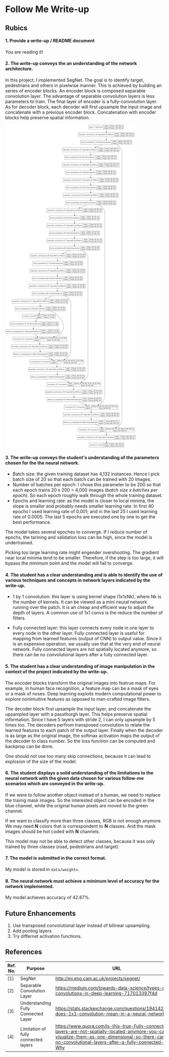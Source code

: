 # Follow Me Write-up

## Rubics
#### 1. Provide a write-up / README document
You are reading it!

#### 2. The write-up conveys the an understanding of the network architecture.
In this project, I implemented SegNet. The goal is to identify target, pedestrians and others in pixelwise manner. This is achieved by building an series of encoder blocks. An encoder block is composed separable convolution layer. The advantage of separable convolution layers is less parameters to train. The final layer of encoder is a fully-convolution layer. As for decoder block, each decoder will first upsample the input image and concatenate with a previous encoder block. Concatenation with encoder blocks help preserve spatial information.

![model_scheme](data/figures/model_with_shape.png)

#### 3. The write-up conveys the student's understanding of the parameters chosen for the the neural network.

- Batch size: the given training dataset has 4,132 instances. Hence I pick batch size of 20 so that each batch can be trained with 20 images.
- Number of batches per epoch: I chose this parameter to be 200 so that each epoch trains 20 x 200 = 4,000 images (*batch size x batches per epoch*). So each epoch roughly walk through the whole training dataset.
- Epochs and learning rate: as the model is closer to local minima, the slope is smaller and probably needs smaller learning rate. In first 40 epochs I used learning rate of 0.001; and in the last 25 I used learning rate of 0.0005. The last 5 epochs are executed one by one to get the best performance.

The model takes several epoches to converge. If I reduce number of epochs, the tarining and validation loss can be high, since the model is undertrained. 

Picking too large learning rate might engender overshooting. The gradient near local minima tend to be smaller. Therefore, if the step is too large, it will bypass the minimum point and the model will fail to converge.

#### 4. The student has a clear understanding and is able to identify the use of various techniques and concepts in network layers indicated by the write-up.

- 1 by 1 convolution: this layer is using kernel shape (1x1xNk), where Nk is the number of kernels. It can be viewed as a mini neural network running over the patch. It is an cheap and efficient way to adjust the depth of layers. A common use of 1x1 convs is the reduce the number of filters.

- Fully connected layer: this layer connects every node in one layer to every node in the other layer. Fully connected layer is useful for mapping from learned features (output of CNN) to output value. Since it is an expensive operation, we usually use that at the very end of neural network. Fully connected layers are not spatially located anymore, so there can be no convolutional layers after a fully connected layer.

#### 5. The student has a clear understanding of image manipulation in the context of the project indicated by the write-up.
The encoder blocks transform the original images into featrue maps. For example, in human face recognition, a feature map can be a mask of eyes or a mask of noses. Deep learning exploits modern computational power to explore nonintuitive features as opposed to man-crafted image filters.

The decoder block first upsample the input layer, and concatenate the upsampled layer with a passthorgh layer. This helps preserve spatial information. Since I have 5 layers with stride 2, I can only upsample by 5 times too. The decoders perfrom transposed convolution to relate the learned features to each patch of the output layer. Finally when the decoder is as large as the original image, the softmax activation maps the output of the decoder to class number. So the loss function can be computed and backprop can be done.

One should not use too many skip connections, because it can lead to explosion of the size of the model.

#### 6. The student displays a solid understanding of the limitations to the neural network with the given data chosen for various follow-me scenarios which are conveyed in the write-up.
If we were to follow another object instead of a human, we need to replace the trainig mask images. So the interested object can be encoded in the blue channel, while the original human pixels are moved to the green channel.

If we want to classify more than three classes, RGB is not enough anymore. We may need **N** colors that is correspondent to **N** classes. And the mask images should be hot coded with **N** channels.

This model may not be able to detect other classes, because it was only trained by three classes (road, pedestrians and target).

#### 7. The model is submitted in the correct format.
My model is stored in `data/weights`.

#### 8. The neural network must achieve a minimum level of accuracy for the network implemented.
My model achieves accuracy of 42.87%.

## Future Enhancements
1. Use transposed convolutional layer instead of bilinear upsampling.
2. Add pooling layers.
3. Try differnet activation functions.

## References
|Ref. No.|Purpose|URL|
|--|--|--|
|[1]|SegNet|http://mi.eng.cam.ac.uk/projects/segnet/
|[2]|Separable Convolution Layer| https://medium.com/towards-data-science/types-of-convolutions-in-deep-learning-717013397f4d|
|[3]|Understanding Fully Connected Layer|https://stats.stackexchange.com/questions/194142/what-does-1x1-convolution-mean-in-a-neural-network|
|[4]|Limitation of fully connected layers|https://www.quora.com/Is-this-true-Fully-connected-layers-are-not-spatially-located-anymore-you-can-visualize-them-as-one-dimensional-so-there-can-be-no-convolutional-layers-after-a-fully-connected-layer-Why|
